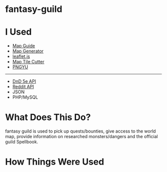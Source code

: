 # fantasy-guild

# I Used

* [Map Guide](https://techtrail.net/creating-an-interactive-map-with-leaflet-js/)
* [Map Generator](https://azgaar.github.io/Fantasy-Map-Generator/)
* [leaflet.js](https://leafletjs.com/)
* [Map Tile Cutter](https://github.com/bramus/photoshop-google-maps-tile-cutter/)
* [PNGYU](https://nukesaq88.github.io/Pngyu/)

-----------------------------------------------------------------------------------

* [DnD 5e API](https://www.dnd5eapi.co/)
* [Reddit API](https://www.reddit.com/wiki/api/#wiki_reddit_api_access)
* JSON
* PHP/MySQL

# What Does This Do?

<p>fantasy guild is used to pick up quests/bounties, give access to the world map, provide information on researched monsters/dangers and the official guild Spellbook.</p>

# How Things Were Used
